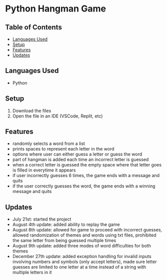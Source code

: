 # Python Hangman Game

## Table of Contents
* [Languages Used](#languages-used)
* [Setup](#setup)
* [Features](#features)
* [Updates](#updates)

## Languages Used
- Python

## Setup
1. Download the files
2. Open the file in an IDE (VSCode, Replit, etc)

## Features
- randomly selects a word from a list
- prints spaces to represent each letter in the word
- options where user can either guess a letter or guess the word
- part of hangman is added each time an incorrect letter is guessed
- when a correct letter is guessed the empty space where that letter goes is filled in everytime it appears
- if user incorrectly guesses 6 times, the game ends with a message and quits
- if the user correctly guesses the word, the game ends with a winning message and quits

## Updates
- July 21st: started the project
- August 4th update: added ability to replay the game 
- August 8th update: allowed for game to proceed with incorrect guesses, allowed randomization of themes and words using txt files, prohibited the same letter from being guessed multiple times
- August 9th update: added three modes of word difficulties for both themes
- December 27th update: added exception handling for invalid inputs involving numbers and symbols (only accept letters), made sure letter guesses are limited to one letter at a time instead of a string with multiple letters in it
